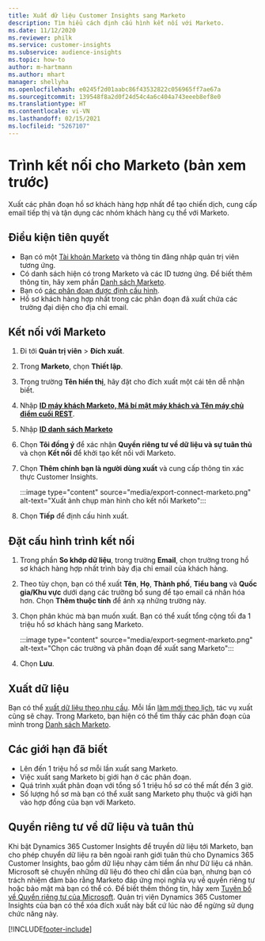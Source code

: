 ```yaml
---
title: Xuất dữ liệu Customer Insights sang Marketo
description: Tìm hiểu cách định cấu hình kết nối với Marketo.
ms.date: 11/12/2020
ms.reviewer: philk
ms.service: customer-insights
ms.subservice: audience-insights
ms.topic: how-to
author: m-hartmann
ms.author: mhart
manager: shellyha
ms.openlocfilehash: e0245f2d01aabc86f43532822c056965ff7ae67a
ms.sourcegitcommit: 139548f8a2d0f24d54c4a6c404a743eeeb8ef8e0
ms.translationtype: HT
ms.contentlocale: vi-VN
ms.lasthandoff: 02/15/2021
ms.locfileid: "5267107"
---
```

# <a name="connector-for-marketo-preview"></a>Trình kết nối cho Marketo (bản xem trước)

Xuất các phân đoạn hồ sơ khách hàng hợp nhất để tạo chiến dịch, cung cấp email tiếp thị và tận dụng các nhóm khách hàng cụ thể với Marketo.

## <a name="prerequisites"></a>Điều kiện tiên quyết

-   Bạn có một [Tài khoản Marketo](https://login.marketo.com/) và thông tin đăng nhập quản trị viên tương ứng.
-   Có danh sách hiện có trong Marketo và các ID tương ứng. Để biết thêm thông tin, hãy xem phần [Danh sách Marketo](https://docs.marketo.com/display/public/DOCS/Understanding+Static+Lists).
-   Bạn có [các phân đoạn được định cấu hình](segments.md).
-   Hồ sơ khách hàng hợp nhất trong các phân đoạn đã xuất chứa các trường đại diện cho địa chỉ email.

## <a name="connect-to-marketo"></a>Kết nối với Marketo

1. Đi tới **Quản trị viên** > **Đích xuất**.

1. Trong **Marketo**, chọn **Thiết lập**.

1. Trong trường **Tên hiển thị**, hãy đặt cho đích xuất một cái tên dễ nhận biết.

1. Nhập **[ID máy khách Marketo, Mã bí mật máy khách và Tên máy chủ điểm cuối REST](https://developers.marketo.com/rest-api/authentication/)**.

1. Nhập **[ID danh sách Marketo](https://docs.marketo.com/display/public/DOCS/Understanding+Static+Lists)** 

1. Chọn **Tôi đồng ý** để xác nhận **Quyền riêng tư về dữ liệu và sự tuân thủ** và chọn **Kết nối** để khởi tạo kết nối với Marketo.

1. Chọn **Thêm chính bạn là người dùng xuất** và cung cấp thông tin xác thực Customer Insights.

   :::image type="content" source="media/export-connect-marketo.png" alt-text="Xuất ảnh chụp màn hình cho kết nối Marketo":::

1. Chọn **Tiếp** để định cấu hình xuất.

## <a name="configure-the-connector"></a>Đặt cấu hình trình kết nối

1. Trong phần **So khớp dữ liệu**, trong trường **Email**, chọn trường trong hồ sơ khách hàng hợp nhất trình bày địa chỉ email của khách hàng. 

1. Theo tùy chọn, bạn có thể xuất **Tên**, **Họ**, **Thành phố**, **Tiểu bang** và **Quốc gia/Khu vực** dưới dạng các trường bổ sung để tạo email cá nhân hóa hơn. Chọn **Thêm thuộc tính** để ánh xạ những trường này.

1. Chọn phân khúc mà bạn muốn xuất. Bạn có thể xuất tổng cộng tối đa 1 triệu hồ sơ khách hàng sang Marketo.

   :::image type="content" source="media/export-segment-marketo.png" alt-text="Chọn các trường và phân đoạn để xuất sang Marketo":::

1. Chọn **Lưu**.

## <a name="export-the-data"></a>Xuất dữ liệu

Bạn có thể [xuất dữ liệu theo nhu cầu](export-destinations.md). Mỗi lần [làm mới theo lịch](system.md#schedule-tab), tác vụ xuất cũng sẽ chạy. Trong Marketo, bạn hiện có thể tìm thấy các phân đoạn của mình trong [Danh sách Marketo](ttps://docs.marketo.com/display/public/DOCS/Understanding+Static+Lists).

## <a name="known-limitations"></a>Các giới hạn đã biết

- Lên đến 1 triệu hồ sơ mỗi lần xuất sang Marketo.
- Việc xuất sang Marketo bị giới hạn ở các phân đoạn.
- Quá trình xuất phân đoạn với tổng số 1 triệu hồ sơ có thể mất đến 3 giờ. 
- Số lượng hồ sơ mà bạn có thể xuất sang Marketo phụ thuộc và giới hạn vào hợp đồng của bạn với Marketo.

## <a name="data-privacy-and-compliance"></a>Quyền riêng tư về dữ liệu và tuân thủ

Khi bật Dynamics 365 Customer Insights để truyền dữ liệu tới Marketo, bạn cho phép chuyển dữ liệu ra bên ngoài ranh giới tuân thủ cho Dynamics 365 Customer Insights, bao gồm dữ liệu nhạy cảm tiềm ẩn như Dữ liệu cá nhân. Microsoft sẽ chuyển những dữ liệu đó theo chỉ dẫn của bạn, nhưng bạn có trách nhiệm đảm bảo rằng Marketo đáp ứng mọi nghĩa vụ về quyền riêng tư hoặc bảo mật mà bạn có thể có. Để biết thêm thông tin, hãy xem [Tuyên bố về Quyền riêng tư của Microsoft](https://go.microsoft.com/fwlink/?linkid=396732).
Quản trị viên Dynamics 365 Customer Insights của bạn có thể xóa đích xuất này bất cứ lúc nào để ngừng sử dụng chức năng này.


[!INCLUDE[footer-include](../includes/footer-banner.md)]